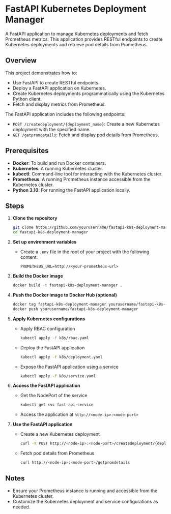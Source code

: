 # FastAPI Kubernetes Deployment Manager

A FastAPI application to manage Kubernetes deployments and fetch Prometheus metrics. This application provides RESTful endpoints to create Kubernetes deployments and retrieve pod details from Prometheus.

## Overview

This project demonstrates how to:
- Use FastAPI to create RESTful endpoints.
- Deploy a FastAPI application on Kubernetes.
- Create Kubernetes deployments programmatically using the Kubernetes Python client.
- Fetch and display metrics from Prometheus.

The FastAPI application includes the following endpoints:
- `POST /createdeployment/{deployment_name}`: Create a new Kubernetes deployment with the specified name.
- `GET /getpromdetails`: Fetch and display pod details from Prometheus.

## Prerequisites

- **Docker**: To build and run Docker containers.
- **Kubernetes**: A running Kubernetes cluster.
- **kubectl**: Command-line tool for interacting with the Kubernetes cluster.
- **Prometheus**: A running Prometheus instance accessible from the Kubernetes cluster.
- **Python 3.10**: For running the FastAPI application locally.

## Steps

1. **Clone the repository**
    ```bash
    git clone https://github.com/yourusername/fastapi-k8s-deployment-manager.git
    cd fastapi-k8s-deployment-manager
    ```

2. **Set up environment variables**
    - Create a `.env` file in the root of your project with the following content:
      ```env
      PROMETHEUS_URL=http://<your-prometheus-url>
      ```

3. **Build the Docker image**
    ```bash
    docker build -t fastapi-k8s-deployment-manager .
    ```

4. **Push the Docker image to Docker Hub (optional)**
    ```bash
    docker tag fastapi-k8s-deployment-manager yourusername/fastapi-k8s-deployment-manager
    docker push yourusername/fastapi-k8s-deployment-manager
    ```

5. **Apply Kubernetes configurations**

    - Apply RBAC configuration
      ```bash
      kubectl apply -f k8s/rbac.yaml
      ```

    - Deploy the FastAPI application
      ```bash
      kubectl apply -f k8s/deployment.yaml
      ```

    - Expose the FastAPI application using a service
      ```bash
      kubectl apply -f k8s/service.yaml
      ```

6. **Access the FastAPI application**

    - Get the NodePort of the service
      ```bash
      kubectl get svc fast-api-service
      ```
    - Access the application at `http://<node-ip>:<node-port>`

7. **Use the FastAPI application**

    - Create a new Kubernetes deployment
      ```bash
      curl -X POST http://<node-ip>:<node-port>/createdeployment/{deployment_name}
      ```

    - Fetch pod details from Prometheus
      ```bash
      curl http://<node-ip>:<node-port>/getpromdetails
      ```

## Notes

- Ensure your Prometheus instance is running and accessible from the Kubernetes cluster.
- Customize the Kubernetes deployment and service configurations as needed.

